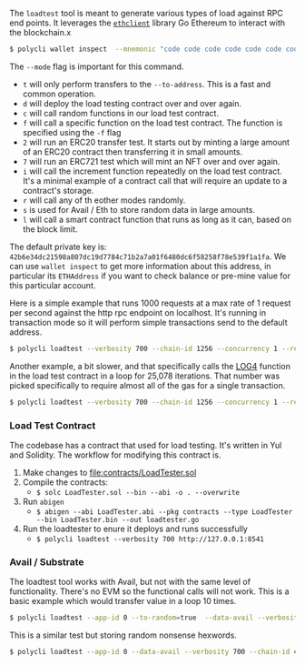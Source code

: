 The `loadtest` tool is meant to generate various types of load against RPC end points. It leverages the [`ethclient`](https://pkg.go.dev/github.com/ethereum/go-ethereum/ethclient) library Go Ethereum to interact with the blockchain.x

```bash
$ polycli wallet inspect  --mnemonic "code code code code code code code code code code code quality" --addresses 1
```

The `--mode` flag is important for this command.

- `t` will only perform transfers to the `--to-address`. This is a fast and common operation.
- `d` will deploy the load testing contract over and over again.
- `c` will call random functions in our load test contract.
- `f` will call a specific function on the load test contract. The function is specified using the `-f` flag
- `2` will run an ERC20 transfer test. It starts out by minting a large amount of an ERC20 contract then transferring it in small amounts.
- `7` will run an ERC721 test which will mint an NFT over and over again.
- `i` will call the increment function repeatedly on the load test contract. It's a minimal example of a contract call that will require an update to a contract's storage.
- `r` will call any of th eother modes randomly.
- `s` is used for Avail / Eth to store random data in large amounts.
- `l` will call a smart contract function that runs as long as it can, based on the block limit.

The default private key is: `42b6e34dc21598a807dc19d7784c71b2a7a01f6480dc6f58258f78e539f1a1fa`. We can use `wallet inspect` to get more information about this address, in particular its `ETHAddress` if you want to check balance or pre-mine value for this particular account.

Here is a simple example that runs 1000 requests at a max rate of 1 request per second against the http rpc endpoint on localhost. It's running in transaction mode so it will perform simple transactions send to the default address.

```bash
$ polycli loadtest --verbosity 700 --chain-id 1256 --concurrency 1 --requests 1000 --rate-limit 1 --mode t http://localhost:8888
```

Another example, a bit slower, and that specifically calls the [LOG4](https://www.evm.codes/#a4) function in the load test contract in a loop for 25,078 iterations. That number was picked specifically to require almost all of the gas for a single transaction.

```bash
$ polycli loadtest --verbosity 700 --chain-id 1256 --concurrency 1 --requests 50 --rate-limit 0.5  --mode f --function 164 --iterations 25078 http://private.validator-001.devnet02.pos-v3.polygon.private:8545
```

### Load Test Contract

The codebase has a contract that used for load testing. It's written in Yul and Solidity. The workflow for modifying this contract is.

1. Make changes to <file:contracts/LoadTester.sol>
2. Compile the contracts:
   - `$ solc LoadTester.sol --bin --abi -o . --overwrite`
3. Run `abigen`
   - `$ abigen --abi LoadTester.abi --pkg contracts --type LoadTester --bin LoadTester.bin --out loadtester.go`
4. Run the loadtester to enure it deploys and runs successfully
   - `$ polycli loadtest --verbosity 700 http://127.0.0.1:8541`

### Avail / Substrate

The loadtest tool works with Avail, but not with the same level of functionality. There's no EVM so the functional calls will not work. This is a basic example which would transfer value in a loop 10 times.

```bash
$ polycli loadtest --app-id 0 --to-random=true  --data-avail --verbosity 700 --chain-id 42 --concurrency 1 --requests 10 --rate-limit 1 --mode t 'http://devnet01.dataavailability.link:8545'
```

This is a similar test but storing random nonsense hexwords.

```bash
$ polycli loadtest --app-id 0 --data-avail --verbosity 700 --chain-id 42 --concurrency 1 --requests 10 --rate-limit 1 --mode s --byte-count 16384 'http://devnet01.dataavailability.link:8545'
```
